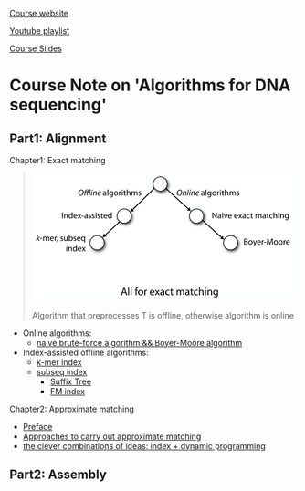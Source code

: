 [Course website](https://www.coursera.org/learn/dna-sequencing)

[Youtube playlist](https://www.youtube.com/playlist?list=PL2mpR0RYFQsBiCWVJSvVAO3OJ2t7DzoHA)

[Course Sildes](https://github.com/BenLangmead/ads1-slides)

# Course Note on 'Algorithms for DNA sequencing'

## Part1: Alignment

Chapter1: Exact matching

> ![](pictures/part1_exactmatching_outline.png)
>
> Algorithm that preprocesses T is offline, otherwise algorithm is online

- Online algorithms: 
  - [naive brute-force algorithm && Boyer-Moore algorithm](part1_exactmatching_1.md)
- Index-assisted offline algorithms: 
  - [k-mer index](part1_exactmatching_2.md)
  - [subseq index](part1_exactmatching_3.md)
    - [Suffix Tree](part1_exactmatching_3_1.md)
    - [FM index](part1_exactmatching_3_2.md)

Chapter2: Approximate matching

- [Preface](part1_approximatematching_1.md)
- [Approaches to carry out approximate matching](part1_approximatematching_2.md)
- [the clever combinations of ideas: index + dynamic programming](part1_approximatematching_3.md)

## Part2: Assembly
